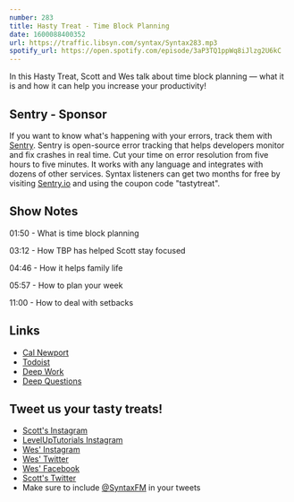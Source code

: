 ```yaml
---
number: 283
title: Hasty Treat - Time Block Planning
date: 1600088400352
url: https://traffic.libsyn.com/syntax/Syntax283.mp3
spotify_url: https://open.spotify.com/episode/3aP3TQ1ppWq8iJlzg2U6kC
---
```


In this Hasty Treat, Scott and Wes talk about time block planning — what it is and how it can help you increase your productivity!

## Sentry - Sponsor
If you want to know what's happening with your errors, track them with [Sentry](https://sentry.io/). Sentry is open-source error tracking that helps developers monitor and fix crashes in real time. Cut your time on error resolution from five hours to five minutes. It works with any language and integrates with dozens of other services. Syntax listeners can get two months for free by visiting [Sentry.io](https://sentry.io/) and using the coupon code "tastytreat".

## Show Notes

01:50 - What is time block planning

03:12 - How TBP has helped Scott stay focused

04:46 - How it helps family life

05:57 - How to plan your week

11:00 - How to deal with setbacks

## Links
* [Cal Newport](https://www.calnewport.com/)
* [Todoist](https://todoist.com/)
* [Deep Work](https://www.amazon.com/Deep-Work-Focused-Success-Distracted/dp/1455586692)
* [Deep Questions](https://www.calnewport.com/podcast/)

## Tweet us your tasty treats!
* [Scott's Instagram](https://www.instagram.com/stolinski/)
* [LevelUpTutorials Instagram](https://www.instagram.com/LevelUpTutorials/)
* [Wes' Instagram](https://www.instagram.com/wesbos/)
* [Wes' Twitter](https://twitter.com/wesbos)
* [Wes' Facebook](https://www.facebook.com/wesbos.developer)
* [Scott's Twitter](https://twitter.com/stolinski)
* Make sure to include [@SyntaxFM](https://twitter.com/SyntaxFM) in your tweets